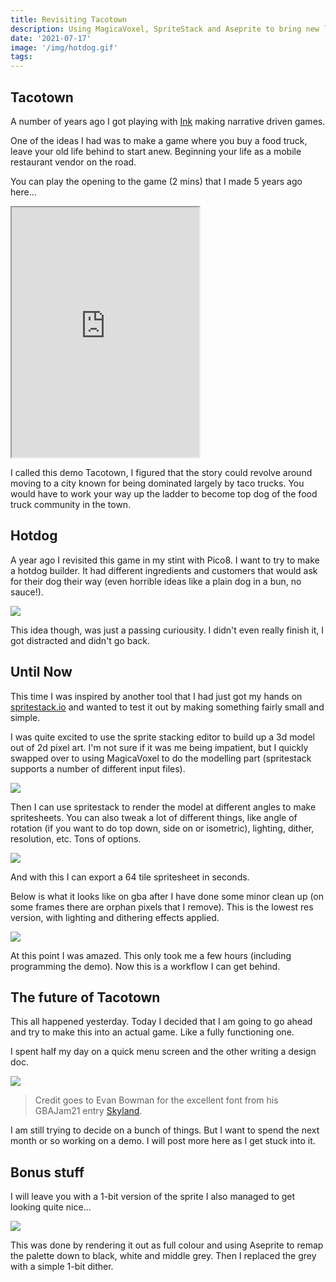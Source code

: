```yaml
---
title: Revisiting Tacotown
description: Using MagicaVoxel, SpriteStack and Aseprite to bring new life to my old idea to make a mobile restaurant simulator.
date: '2021-07-17'
image: '/img/hotdog.gif'
tags:
---
```


>

## Tacotown

A number of years ago I got playing with [Ink](https://github.com/inkle/ink) making narrative driven games.

One of the ideas I had was to make a game where you buy a food truck, leave your old life behind to start anew. Beginning your life as a mobile restaurant vendor on the road.

You can play the opening to the game (2 mins) that I made 5 years ago here...

<iframe style="height:400px; background-color:white;" src="https://foopod.github.io/tacotown/"></iframe>

I called this demo Tacotown, I figured that the story could revolve around moving to a city known for being dominated largely by taco trucks. You would have to work your way up the ladder to become top dog of the food truck community in the town.

## Hotdog

A year ago I revisited this game in my stint with Pico8. I want to try to make a hotdog builder. It had different ingredients and customers that would ask for their dog their way (even horrible ideas like a plain dog in a bun, no sauce!).

<img src="/img/hotdog.gif" class="pixelated"/>

This idea though, was just a passing curiousity. I didn't even really finish it, I got distracted and didn't go back.

## Until Now

This time I was inspired by another tool that I had just got my hands on [spritestack.io](https://spritestack.io) and wanted to test it out by making something fairly small and simple.

I was quite excited to use the sprite stacking editor to build up a 3d model out of 2d pixel art. I'm not sure if it was me being impatient, but I quickly swapped over to using MagicaVoxel to do the modelling part (spritestack supports a number of different input files).

![](/img/MagicaVoxel.png)

Then I can use spritestack to render the model at different angles to make spritesheets. You can also tweak a lot of different things, like angle of rotation (if you want to do top down, side on or isometric), lighting, dither, resolution, etc. Tons of options.

![](/img/spritestack.png)

And with this I can export a 64 tile spritesheet in seconds. 

Below is what it looks like on gba after I have done some minor clean up (on some frames there are orphan pixels that I remove). This is the lowest res version, with lighting and dithering effects applied.

<img src="/img/van_3d.gif" class="pixelated"/>

At this point I was amazed. This only took me a few hours (including programming the demo). Now this is a workflow I can get behind.

## The future of Tacotown

This all happened yesterday. Today I decided that I am going to go ahead and try to make this into an actual game. Like a fully functioning one.

I spent half my day on a quick menu screen and the other writing a design doc.

<img src="/img/van-intro.gif" class="pixelated"/>

> Credit goes to Evan Bowman for the excellent font from his GBAJam21 entry [Skyland](https://github.com/evanbowman/skyland).

I am still trying to decide on a bunch of things. But I want to spend the next month or so working on a demo. I will post more here as I get stuck into it.



## Bonus stuff

I will leave you with a 1-bit version of the sprite I also managed to get looking quite nice...

<img src="/img/van_bw.gif" class="pixelated"/>

This was done by rendering it out as full colour and using Aseprite to remap the palette down to black, white and middle grey. Then I replaced the grey with a simple 1-bit dither. 
